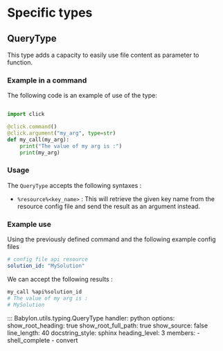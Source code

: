 # Specific types

## QueryType

This type adds a capacity to easily use file content as parameter to function.

### Example in a command

The following code is an example of use of the type:
```python

import click

@click.command()
@click.argument("my_arg", type=str)
def my_call(my_arg):
    print("The value of my arg is :")
    print(my_arg)
```

### Usage
The `QueryType` accepts the following syntaxes :

- `%resource%<key_name>` : This will retrieve the given key name from the resource config file and send the result as an argument instead.

### Example use
Using the previously defined command and the following example config files
```yaml
# config file api resource
solution_id: "MySolution"
```

We can accept the following results :
```bash
my_call %api%solution_id
# The value of my arg is :
# MySolution
```

::: Babylon.utils.typing.QueryType
    handler: python
    options:
       show_root_heading: true
       show_root_full_path: true
       show_source: false
       line_length: 40
       docstring_style: sphinx
       heading_level: 3
       members:
         - shell_complete
         - convert

